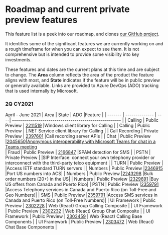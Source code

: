 # Roadmap and current private preview features

This feature list is a peek into our roadmap, and clones [our GitHub project](https://github.com/Azure/Communication/projects/1). 

It identifies some of the significant features we are currently working on and a rough timeframe for when you can expect to see them. It is not comprehensive but is intended to provide some visibility into key investments.

These features and dates are the current plans at this time and are subject to change. The **Area** column reflects the area of the product the feature aligns with most, and **State**  indicates if the feature will be in public preview or generally available.  Links are provided to Azure DevOps (ADO) tracking that is used internally by Microsoft.

### 2Q CY2021
April - June 2021
| Area    | State          | ADO |Feature                                                |
| ------- | -------------- | ----| ------------------------------------------------------ |
| Calling | Public Preview | [2211519](https://skype.visualstudio.com/SPOOL/_workitems/edit/2211519) |Windows client library for Calling              |
| Calling | Public Preview | |.NET Service client library for Calling              |
| Call Recording | Private Preview | [2397601](https://skype.visualstudio.com/SPOOL/_workitems/edit/2397601) |Call recording server APIs |
| Chat | Public Preview |[2045650](https://skype.visualstudio.com/SPOOL/_workitems/edit/2045650)|[Anonymous interoperability with Microsoft Teams for chat in a Teams meeting](https://docs.microsoft.com/azure/communication-services/quickstarts/chat/meeting-interop)   
| Fraud   | Public Preview |  [2166847](https://skype.visualstudio.com/SPOOL/_workitems/edit/2166847)    |SPAM detection for SMS   |
| PSTN    | Private Preview | |SIP Interface: connect your own telephony provider or interconnect with the third-party telco equipment |
| TURN    | Public Preview | |Access IETF standard TURN servers         |
| Numbers    | Public Preview |[2346915](https://skype.visualstudio.com/SPOOL/_workitems/edit/2346915)  |Port US numbers into ACS|
| Numbers    | Public Preview |[2243298](https://skype.visualstudio.com/SPOOL/_workitems/edit/2243298)  |Bulk order numbers (20+) in the US|
| Numbers    | Public Preview |[2329691](https://skype.visualstudio.com/SPOOL/_workitems/edit/2329691)  |Buy US offers from Canada and Puerto Rico|
| PSTN    | Public Preview |[2359791](https://skype.visualstudio.com/SPOOL/_workitems/edit/2359791)  |Access Telephony services in Canada and Puerto Rico  (on Toll-Free and Geo Numbers)|
| SMS    | Public Preview |[2359791](https://skype.visualstudio.com/SPOOL/_workitems/edit/2359791)  |Access SMS services in Canada and Puerto Rico (on Toll-Free Numbers)|
| UI Framework | Public Preview | [2302228](https://skype.visualstudio.com/SPOOL/_workitems/edit/2302228) | Web (React) Group Calling Composite |
| UI Framework | Public Preview | [2302232](https://skype.visualstudio.com/SPOOL/_workitems/edit/2302232) | Web (React) Group Chat Composite |
| UI Framework | Public Preview | [2303459](https://skype.visualstudio.com/SPOOL/_workitems/edit/2303459) | Web (React) Calling Base Components |
| UI Framework | Public Preview | [2303472](https://skype.visualstudio.com/SPOOL/_workitems/edit/2303472) | Web (React) Chat Base Components |
